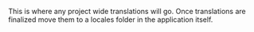 This is where any project wide translations will go.  Once translations are finalized move them to a locales folder in the application itself.
